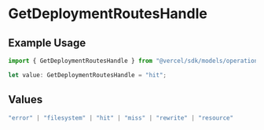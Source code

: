 # GetDeploymentRoutesHandle

## Example Usage

```typescript
import { GetDeploymentRoutesHandle } from "@vercel/sdk/models/operations/getdeployment.js";

let value: GetDeploymentRoutesHandle = "hit";
```

## Values

```typescript
"error" | "filesystem" | "hit" | "miss" | "rewrite" | "resource"
```